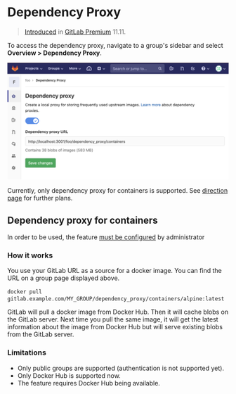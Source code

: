 # Dependency Proxy

> [Introduced](https://gitlab.com/gitlab-org/gitlab-ee/issues/7934) in [GitLab Premium](https://about.gitlab.com/pricing/) 11.11.

To access the dependency proxy, navigate to a group's sidebar and select **Overview > Dependency Proxy**.

![Dependency Proxy group page](img/group_dependency_proxy.png)

Currently, only dependency proxy for containers is supported. See 
[direction page](https://about.gitlab.com/direction/package/dependency_proxy/#top-vision-items)
for further plans.

## Dependency proxy for containers

In order to be used, the feature [must be configured](../../../administration/dependency_proxy.md) by administrator

### How it works

You use your GitLab URL as a source for a docker image. 
You can find the URL on a group page displayed above.

```
docker pull gitlab.example.com/MY_GROUP/dependency_proxy/containers/alpine:latest
```

GitLab will pull a docker image from Docker Hub. Then it will cache blobs on the 
GitLab server. Next time you pull the same image, it will get the latest information about
the image from Docker Hub but will serve existing blobs from the GitLab server.

### Limitations

* Only public groups are supported (authentication is not supported yet).
* Only Docker Hub is supported now.
* The feature requires Docker Hub being available.
